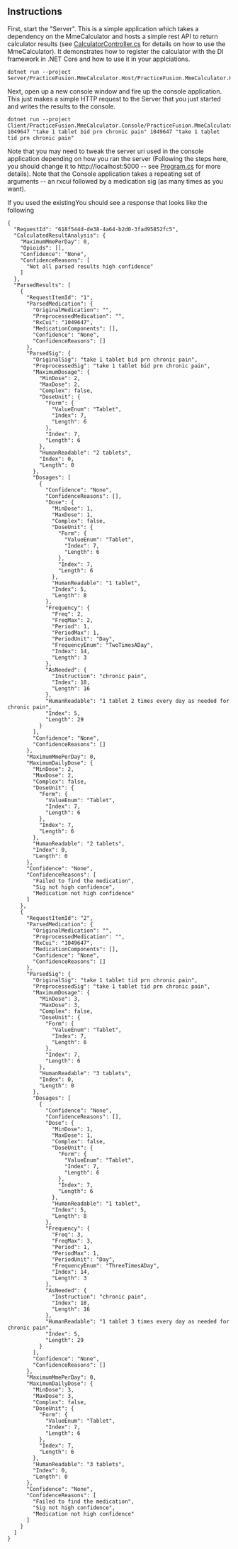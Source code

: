 ## Instructions
First, start the "Server". This is a simple application which takes a dependency on the MmeCalculator and hosts a simple rest API to return calculator results (see [CalculatorController.cs](./Server/PracticeFusion.MmeCalculator.Host/Controllers/CalculatorController.cs) for details on how to use the MmeCalculator). It demonstrates how to register the calculator with the DI framework in .NET Core and how to use it in your applciations. 
```
dotnet run --project Server/PracticeFusion.MmeCalculator.Host/PracticeFusion.MmeCalculator.Host.csproj
``` 

Next, open up a new console window and fire up the console application. This just makes a simple HTTP request to the Server that you just started and writes the results to the console. 
```
dotnet run --project Client/PracticeFusion.MmeCalculator.Console/PracticeFusion.MmeCalculator.Console.csproj 1049647 "take 1 tablet bid prn chronic pain" 1049647 "take 1 tablet tid prn chronic pain"
```

Note that you may need to tweak the server uri used in the console application depending on how you ran the server (Following the steps here, you should change it to http://localhost:5000 -- see [Program.cs](./Client/PracticeFusion.MmeCalculator.Console/Program.cs#L40) for more details). Note that the Console application takes a repeating set of arguments -- an rxcui followed by a medication sig (as many times as you want). 

If you used the existingYou should see a response that looks like the following
```
{
  "RequestId": "618f544d-de38-4a64-b2d0-3fad95852fc5",
  "CalculatedResultAnalysis": {
    "MaximumMmePerDay": 0,
    "Opioids": [],
    "Confidence": "None",
    "ConfidenceReasons": [
      "Not all parsed results high confidence"
    ]
  },
  "ParsedResults": [
    {
      "RequestItemId": "1",
      "ParsedMedication": {
        "OriginalMedication": "",
        "PreprocessedMedication": "",
        "RxCui": "1049647",
        "MedicationComponents": [],
        "Confidence": "None",
        "ConfidenceReasons": []
      },
      "ParsedSig": {
        "OriginalSig": "take 1 tablet bid prn chronic pain",
        "PreprocessedSig": "take 1 tablet bid prn chronic pain",
        "MaximumDosage": {
          "MinDose": 2,
          "MaxDose": 2,
          "Complex": false,
          "DoseUnit": {
            "Form": {
              "ValueEnum": "Tablet",
              "Index": 7,
              "Length": 6
            },
            "Index": 7,
            "Length": 6
          },
          "HumanReadable": "2 tablets",
          "Index": 0,
          "Length": 0
        },
        "Dosages": [
          {
            "Confidence": "None",
            "ConfidenceReasons": [],
            "Dose": {
              "MinDose": 1,
              "MaxDose": 1,
              "Complex": false,
              "DoseUnit": {
                "Form": {
                  "ValueEnum": "Tablet",
                  "Index": 7,
                  "Length": 6
                },
                "Index": 7,
                "Length": 6
              },
              "HumanReadable": "1 tablet",
              "Index": 5,
              "Length": 8
            },
            "Frequency": {
              "Freq": 2,
              "FreqMax": 2,
              "Period": 1,
              "PeriodMax": 1,
              "PeriodUnit": "Day",
              "FrequencyEnum": "TwoTimesADay",
              "Index": 14,
              "Length": 3
            },
            "AsNeeded": {
              "Instruction": "chronic pain",
              "Index": 18,
              "Length": 16
            },
            "HumanReadable": "1 tablet 2 times every day as needed for chronic pain",
            "Index": 5,
            "Length": 29
          }
        ],
        "Confidence": "None",
        "ConfidenceReasons": []
      },
      "MaximumMmePerDay": 0,
      "MaximumDailyDose": {
        "MinDose": 2,
        "MaxDose": 2,
        "Complex": false,
        "DoseUnit": {
          "Form": {
            "ValueEnum": "Tablet",
            "Index": 7,
            "Length": 6
          },
          "Index": 7,
          "Length": 6
        },
        "HumanReadable": "2 tablets",
        "Index": 0,
        "Length": 0
      },
      "Confidence": "None",
      "ConfidenceReasons": [
        "Failed to find the medication",
        "Sig not high confidence",
        "Medication not high confidence"
      ]
    },
    {
      "RequestItemId": "2",
      "ParsedMedication": {
        "OriginalMedication": "",
        "PreprocessedMedication": "",
        "RxCui": "1049647",
        "MedicationComponents": [],
        "Confidence": "None",
        "ConfidenceReasons": []
      },
      "ParsedSig": {
        "OriginalSig": "take 1 tablet tid prn chronic pain",
        "PreprocessedSig": "take 1 tablet tid prn chronic pain",
        "MaximumDosage": {
          "MinDose": 3,
          "MaxDose": 3,
          "Complex": false,
          "DoseUnit": {
            "Form": {
              "ValueEnum": "Tablet",
              "Index": 7,
              "Length": 6
            },
            "Index": 7,
            "Length": 6
          },
          "HumanReadable": "3 tablets",
          "Index": 0,
          "Length": 0
        },
        "Dosages": [
          {
            "Confidence": "None",
            "ConfidenceReasons": [],
            "Dose": {
              "MinDose": 1,
              "MaxDose": 1,
              "Complex": false,
              "DoseUnit": {
                "Form": {
                  "ValueEnum": "Tablet",
                  "Index": 7,
                  "Length": 6
                },
                "Index": 7,
                "Length": 6
              },
              "HumanReadable": "1 tablet",
              "Index": 5,
              "Length": 8
            },
            "Frequency": {
              "Freq": 3,
              "FreqMax": 3,
              "Period": 1,
              "PeriodMax": 1,
              "PeriodUnit": "Day",
              "FrequencyEnum": "ThreeTimesADay",
              "Index": 14,
              "Length": 3
            },
            "AsNeeded": {
              "Instruction": "chronic pain",
              "Index": 18,
              "Length": 16
            },
            "HumanReadable": "1 tablet 3 times every day as needed for chronic pain",
            "Index": 5,
            "Length": 29
          }
        ],
        "Confidence": "None",
        "ConfidenceReasons": []
      },
      "MaximumMmePerDay": 0,
      "MaximumDailyDose": {
        "MinDose": 3,
        "MaxDose": 3,
        "Complex": false,
        "DoseUnit": {
          "Form": {
            "ValueEnum": "Tablet",
            "Index": 7,
            "Length": 6
          },
          "Index": 7,
          "Length": 6
        },
        "HumanReadable": "3 tablets",
        "Index": 0,
        "Length": 0
      },
      "Confidence": "None",
      "ConfidenceReasons": [
        "Failed to find the medication",
        "Sig not high confidence",
        "Medication not high confidence"
      ]
    }
  ]
}
```
